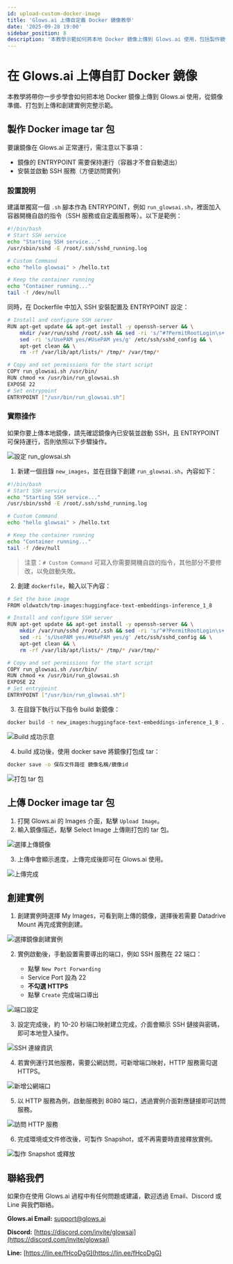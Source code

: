 ```yaml
---
id: upload-custom-docker-image
title: 'Glows.ai 上傳自定義 Docker 鏡像教學'
date: '2025-09-28 19:00'
sidebar_position: 8
description: '本教學示範如何將本地 Docker 鏡像上傳到 Glows.ai 使用，包括製作鏡像、打包 tar、上傳與創建實例等步驟。'
---
```


# 在 Glows.ai 上傳自訂 Docker 鏡像

本教學將帶你一步步學會如何把本地 Docker 鏡像上傳到 Glows.ai 使用，從鏡像準備、打包到上傳和創建實例完整示範。

## 製作 Docker image tar 包

要讓鏡像在 Glows.ai 正常運行，需注意以下事項：

- 鏡像的 ENTRYPOINT 需要保持運行（容器才不會自動退出）
- 安裝並啟動 SSH 服務（方便訪問實例）

### 設置說明

建議單獨寫一個 `.sh` 腳本作為 ENTRYPOINT，例如 `run_glowsai.sh`，裡面加入容器開機自啟的指令（SSH 服務或自定義服務等）。以下是範例：

```bash
#!/bin/bash
# Start SSH service
echo "Starting SSH service..."
/usr/sbin/sshd -E /root/.ssh/sshd_running.log

# Custom Command
echo "hello glowsai" > /hello.txt

# Keep the container running
echo "Container running..."
tail -f /dev/null
```

同時，在 Dockerfile 中加入 SSH 安裝配置及 ENTRYPOINT 設定：

```bash
# Install and configure SSH server
RUN apt-get update && apt-get install -y openssh-server && \
	mkdir /var/run/sshd /root/.ssh && sed -ri 's/^#?PermitRootLogin\s+.*/PermitRootLogin yes/' /etc/ssh/sshd_config && \
    sed -ri 's/UsePAM yes/#UsePAM yes/g' /etc/ssh/sshd_config && \
    apt-get clean && \
    rm -rf /var/lib/apt/lists/* /tmp/* /var/tmp/*

# Copy and set permissions for the start script
COPY run_glowsai.sh /usr/bin/
RUN chmod +x /usr/bin/run_glowsai.sh
EXPOSE 22
# Set entrypoint
ENTRYPOINT ["/usr/bin/run_glowsai.sh"]
```

### 實際操作

如果你要上傳本地鏡像，請先確認鏡像內已安裝並啟動 SSH，且 ENTRYPOINT 可保持運行，否則依照以下步驟操作。

![設定 run_glowsai.sh](../../../../../docs/docs-images/upload-docker-image/01.png)

1. 新建一個目錄 `new_images`，並在目錄下創建 `run_glowsai.sh`，內容如下：

```bash
#!/bin/bash
# Start SSH service
echo "Starting SSH service..."
/usr/sbin/sshd -E /root/.ssh/sshd_running.log

# Custom Command
echo "hello glowsai" > /hello.txt

# Keep the container running
echo "Container running..."
tail -f /dev/null
```

> 注意：`# Custom Command` 可寫入你需要開機自啟的指令，其他部分不要修改，以免啟動失敗。

2. 創建 `dockerfile`，輸入以下內容：

```bash
# Set the base image
FROM oldwatch/tmp-images:huggingface-text-embeddings-inference_1_8

# Install and configure SSH server
RUN apt-get update && apt-get install -y openssh-server && \
	mkdir /var/run/sshd /root/.ssh && sed -ri 's/^#?PermitRootLogin\s+.*/PermitRootLogin yes/' /etc/ssh/sshd_config && \
    sed -ri 's/UsePAM yes/#UsePAM yes/g' /etc/ssh/sshd_config && \
    apt-get clean && \
    rm -rf /var/lib/apt/lists/* /tmp/* /var/tmp/*

# Copy and set permissions for the start script
COPY run_glowsai.sh /usr/bin/
RUN chmod +x /usr/bin/run_glowsai.sh
EXPOSE 22
# Set entrypoint
ENTRYPOINT ["/usr/bin/run_glowsai.sh"]
```

3. 在目錄下執行以下指令 build 新鏡像：

```bash
docker build -t new_images:huggingface-text-embeddings-inference_1_8 .
```

![Build 成功示意](../../../../../docs/docs-images/upload-docker-image/02.png)

4. build 成功後，使用 docker save 將鏡像打包成 tar：

```bash
docker save -o 保存文件路徑 鏡像名稱/鏡像id
```

![打包 tar 包](../../../../../docs/docs-images/upload-docker-image/03.png)

## 上傳 Docker image tar 包

1. 打開 Glows.ai 的 Images 介面，點擊 `Upload Image`。
2. 輸入鏡像描述，點擊 Select Image 上傳剛打包的 tar 包。

![選擇上傳鏡像](../../../../../docs/docs-images/upload-docker-image/04.png)

3. 上傳中會顯示進度，上傳完成後即可在 Glows.ai 使用。

![上傳完成](../../../../../docs/docs-images/upload-docker-image/05.png)

## 創建實例

1. 創建實例時選擇 My Images，可看到剛上傳的鏡像，選擇後若需要 Datadrive Mount 再完成實例創建。

![選擇鏡像創建實例](../../../../../docs/docs-images/upload-docker-image/06.png)

2. 實例啟動後，手動設置需要導出的端口，例如 SSH 服務在 22 端口：

   - 點擊 `New Port Forwarding`
   - Service Port 設為 22
   - **不勾選 HTTPS**
   - 點擊 `Create` 完成端口導出

![端口設定](../../../../../docs/docs-images/upload-docker-image/07.png)

3. 設定完成後，約 10-20 秒端口映射建立完成，介面會顯示 SSH 鏈接與密碼，即可本地登入操作。

![SSH 連線資訊](../../../../../docs/docs-images/upload-docker-image/08.png)

4. 若實例運行其他服務，需要公網訪問，可新增端口映射，HTTP 服務需勾選 HTTPS。

![新增公網端口](../../../../../docs/docs-images/upload-docker-image/09.png)

5. 以 HTTP 服務為例，啟動服務到 8080 端口，透過實例介面對應鏈接即可訪問服務。

![訪問 HTTP 服務](../../../../../docs/docs-images/upload-docker-image/10.png)

6. 完成環境或文件修改後，可製作 Snapshot，或不再需要時直接釋放實例。

![製作 Snapshot 或釋放](../../../../../docs/docs-images/upload-docker-image/11.png)

## 聯絡我們

如果你在使用 Glows.ai 過程中有任何問題或建議，歡迎透過 Email、Discord 或 Line 與我們聯絡。

**Glows.ai Email:** [support@glows.ai](mailto:support@glows.ai)

**Discord:** [https://discord.com/invite/glowsai](https://discord.com/invite/glowsai)

**Line:** [https://lin.ee/fHcoDgG](https://lin.ee/fHcoDgG)
